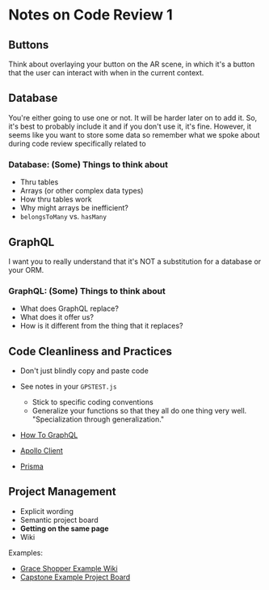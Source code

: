 # Notes on Code Review 1

## Buttons

Think about overlaying your button on the AR scene, in which it's a button that the user can interact with when in the current context.

## Database

You're either going to use one or not. It will be harder later on to add it. So, it's best to probably include it and if you don't use it, it's fine. However, it seems like you want to store some data so remember what we spoke about during code review specifically related to

### Database: (Some) Things to think about

- Thru tables
- Arrays (or other complex data types)
- How thru tables work
- Why might arrays be inefficient?
- `belongsToMany` vs. `hasMany`

## GraphQL

I want you to really understand that it's NOT a substitution for a database or your ORM.

### GraphQL: (Some) Things to think about

- What does GraphQL replace?
- What does it offer us?
- How is it different from the thing that it replaces?

## Code Cleanliness and Practices

- Don't just blindly copy and paste code
- See notes in your `GPSTEST.js`
    - Stick to specific coding conventions
    - Generalize your functions so that they all do one thing very well. "Specialization through generalization."

- [How To GraphQL](https://www.howtographql.com/)
- [Apollo Client](https://www.apollographql.com/docs/react/)
- [Prisma](https://www.prisma.io/)

## Project Management

- Explicit wording
- Semantic project board
- **Getting on the same page**
- Wiki

Examples:
- [Grace Shopper Example Wiki](https://github.com/rushilshakya/GraceShopper/wiki)
- [Capstone Example Project Board](https://github.com/fullstack-yogis/postAR/projects/1)
